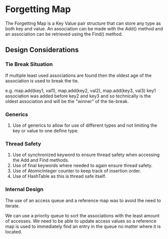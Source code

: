 # Forgetting Map

The Forgetting Map is a Key Value pair structure that can store any type as both key and value.
An association can be made with the Add() method and an association can be retrieved using the Find() method.


## Design Considerations

### Tie Break Situation
If multiple least used associations are found then the oldest age of the association is used to break the tie. 

e.g. map.add(key1, val1), map.add(key2, val2), map.add(key3, val3)
key1 association was added before key2 and key3 and so technically is the oldest association and will be the "winner" 
of the tie-break.

### Generics
1. Use of generics to allow for use of different types and not limiting the key or value to one define type.

### Thread Safety
1. Use of synchronized keyword to ensure thread safety when accessing the Add and Find methods.
2. Use of final keywords where needed to again ensure thread safety.
3. Use of AtomicInteger counter to keep track of insertion order.
4. Use of HashTable as this is thread safe itself.

### Internal Design
The use of an access queue and a reference map was to avoid the need to iterate. 

We can use a priority queue to sort the associations with the least amount of accesses. 
We need to be able to update access values so a reference map is used to immediately find an entry in the queue no matter 
where it is located.


